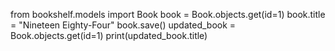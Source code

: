 from bookshelf.models import Book
book = Book.objects.get(id=1)
book.title = "Nineteen Eighty-Four"
book.save()
updated_book = Book.objects.get(id=1)
print(updated_book.title)